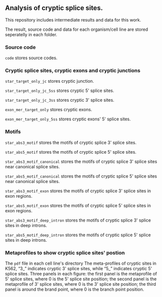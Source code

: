 ## Analysis of cryptic splice sites.

This repository includes intermediate results and data for this work. 

The result, source code and data for each organism/cell line are stored seperatelly in each folder. 

### Source code
 `code` stores source codes.

### Cryptic splice sites, cryptic exons and cryptic junctions
 `star_target_only_jc` stores cryptic junction.

 `star_target_only_jc_5ss` stores cryptic 5' splice sites.

 `star_target_only_jc_3ss` stores cryptic 3' splice sites.

 `exon_mer_target_only` stores cryptic exons.

 `exon_mer_target_only_5ss` stores cryptic exons' 5' splice sites.

### Motifs
 `star_abs3_motif` stores the motifs of cryptic splice 3' splice sites.

 `star_abs5_motif` stores the motifs of cryptic splice 5' splice sites.

 `star_abs3_motif_canonical` stores the motifs of cryptic splice 3' splice sites near canonical splice sites.

 `star_abs5_motif_canonical` stores the motifs of cryptic splice 5' splice sites near canonical splice sites.

 `star_abs3_motif_exon` stores the motifs of cryptic splice 3' splice sites in exon regions.

 `star_abs5_motif_exon` stores the motifs of cryptic splice 5' splice sites in exon regions.

 `star_abs3_motif_deep_intron` stores the motifs of cryptic splice 3' splice sites in deep introns.

 `star_abs5_motif_deep_intron` stores the motifs of cryptic splice 5' splice sites in deep introns.


### Metaprofiles to show cryptic splice sites' postion 
The `pdf` file in each cell line's directory
The meta-profiles of cryptic sites in K562, “3_” indicates cryptic 3' splice sites, while “5_” indicates cryptic 5' splice sites. Three panels in each figure: the first panel is the metaprofile of 5' splice sites, where 0 is the 5' splice site position; the second panel is the metaprofile of 3' splice sites, where 0 is the 3' splice site position; the third panel is around the brand point, where 0 is the branch point position.